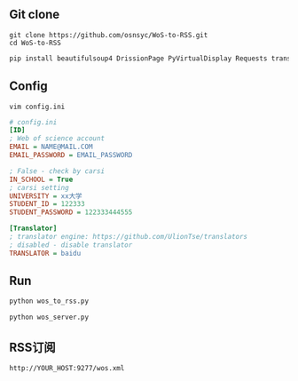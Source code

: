 ## Git clone

```shell
git clone https://github.com/osnsyc/WoS-to-RSS.git
cd WoS-to-RSS
```

```python
pip install beautifulsoup4 DrissionPage PyVirtualDisplay Requests translators xlrd
```

## Config 

```shell
vim config.ini
```

```ini
# config.ini
[ID]
; Web of science account
EMAIL = NAME@MAIL.COM
EMAIL_PASSWORD = EMAIL_PASSWORD

; False - check by carsi
IN_SCHOOL = True
; carsi setting
UNIVERSITY = xx大学
STUDENT_ID = 122333
STUDENT_PASSWORD = 122333444555

[Translator]
; translator engine: https://github.com/UlionTse/translators
; disabled - disable translator
TRANSLATOR = baidu

```

## Run

```python
python wos_to_rss.py
```

```python
python wos_server.py
```

## RSS订阅

`http://YOUR_HOST:9277/wos.xml`